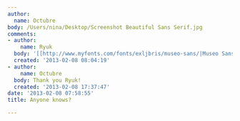 ```yaml
---
author:
  name: Octubre
body: /Users/nina/Desktop/Screenshot Beautiful Sans Serif.jpg
comments:
- author:
    name: Ryuk
  body: '[[http://www.myfonts.com/fonts/exljbris/museo-sans/|Museo Sans]]'
  created: '2013-02-08 08:04:19'
- author:
    name: Octubre
  body: Thank you Ryuk!
  created: '2013-02-08 17:37:47'
date: '2013-02-08 07:58:55'
title: Anyone knows?

---
```

